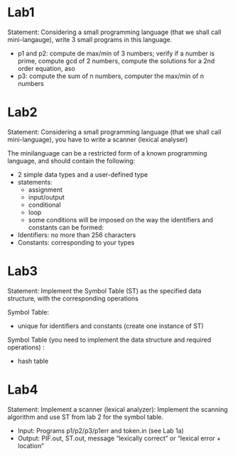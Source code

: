 # Lab1

Statement: Considering a small programming language (that we shall call mini-langauge), write 3 small programs in this language.

* p1 and p2: compute de max/min of 3 numbers; verify if a number is prime, compute gcd of 2 numbers, compute the solutions for a 2nd order equation, aso
* p3: compute the sum of n numbers, computer the max/min of n numbers


# Lab2

Statement: Considering a small programming language (that we shall call mini-language), you have to write a scanner (lexical analyser)

The minilanguage can be a restricted form of a known programming language, and should contain the following:
* 2 simple data types and a user-defined type
* statements:
    * assignment
    * input/output
    * conditional
    * loop
    * some conditions will be imposed on the way the identifiers and constants can be formed:
* Identifiers: no more than 256 characters
* Constants: corresponding to your types


# Lab3

Statement: Implement the Symbol Table (ST) as the specified data structure, with the corresponding operations

Symbol Table:
* unique for identifiers and constants (create one instance of  ST)

Symbol Table (you need to implement the data structure and required operations) :
* hash table


# Lab4

Statement: Implement a scanner (lexical analyzer): Implement the scanning algorithm and use ST from lab 2 for the symbol table.

* Input: Programs p1/p2/p3/p1err and token.in (see Lab 1a)
* Output: PIF.out, ST.out, message “lexically correct” or “lexical error + location”
